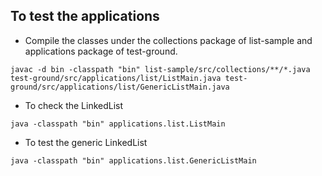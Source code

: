 ## To test the applications
* Compile the classes under the collections package of list-sample and applications package of test-ground.

```
javac -d bin -classpath "bin" list-sample/src/collections/**/*.java test-ground/src/applications/list/ListMain.java test-ground/src/applications/list/GenericListMain.java

```
* To check the LinkedList

```
java -classpath "bin" applications.list.ListMain

```

* To test the generic LinkedList

```
java -classpath "bin" applications.list.GenericListMain

```